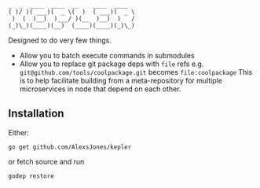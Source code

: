 ```
_  _  ____  ____  __    ____  ____
( )/ )( ___)(  _ \(  )  ( ___)(  _ \
 )  (  )__)  )___/ )(__  )__)  )   /
(_)\_)(____)(__)  (____)(____)(_)\_)
```

Designed to do very few things.

- Allow you to batch execute commands in submodules
- Allow you to replace git package deps with `file` refs e.g. `git@github.com/tools/coolpackage.git` becomes `file:coolpackage`
  This is to help facilitate building from a meta-repository for multiple microservices in node that depend on each other.


## Installation

Either:

```
go get github.com/AlexsJones/kepler
```

or fetch source and run
```
godep restore
```

